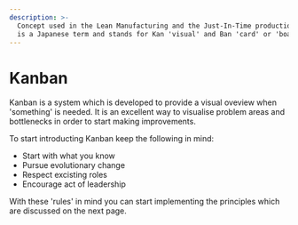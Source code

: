 ```yaml
---
description: >-
  Concept used in the Lean Manufacturing and the Just-In-Time production. Kanban
  is a Japanese term and stands for Kan 'visual' and Ban 'card' or 'board'.
---
```


# Kanban

Kanban is a system which is developed to provide a visual oveview when 'something' is needed. It is an excellent way to visualise problem areas and bottlenecks in order to start making improvements.

To start introducting Kanban keep the following in mind:

* Start with what you know
* Pursue evolutionary change
* Respect excisting roles
* Encourage act of leadership

With these 'rules' in mind you can start implementing the principles which are discussed on the next page.

